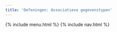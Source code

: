 ```yaml
---
title: 'Oefeningen: Associatieve gegevenstypen'
---
```


{% include menu.html %}
{% include nav.html %}